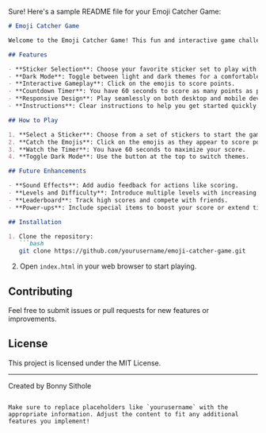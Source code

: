 Sure! Here's a sample README file for your Emoji Catcher Game:

```markdown
# Emoji Catcher Game

Welcome to the Emoji Catcher Game! This fun and interactive game challenges players to catch emojis by clicking on them.

## Features

- **Sticker Selection**: Choose your favorite sticker set to play with.
- **Dark Mode**: Toggle between light and dark themes for a comfortable gaming experience.
- **Interactive Gameplay**: Click on the emojis to score points.
- **Countdown Timer**: You have 60 seconds to score as many points as possible.
- **Responsive Design**: Play seamlessly on both desktop and mobile devices.
- **Instructions**: Clear instructions to help you get started quickly.

## How to Play

1. **Select a Sticker**: Choose from a set of stickers to start the game.
2. **Catch the Emojis**: Click on the emojis as they appear to score points.
3. **Watch the Timer**: You have 60 seconds to maximize your score.
4. **Toggle Dark Mode**: Use the button at the top to switch themes.

## Future Enhancements

- **Sound Effects**: Add audio feedback for actions like scoring.
- **Levels and Difficulty**: Introduce multiple levels with increasing difficulty.
- **Leaderboard**: Track high scores and compete with friends.
- **Power-ups**: Include special items to boost your score or extend time.

## Installation

1. Clone the repository:
   ```bash
   git clone https://github.com/yourusername/emoji-catcher-game.git
   ```
2. Open `index.html` in your web browser to start playing.

## Contributing

Feel free to submit issues or pull requests for new features or improvements.

## License

This project is licensed under the MIT License.

---

Created by Bonny Sithole
```

Make sure to replace placeholders like `yourusername` with the appropriate information. Adjust the content to fit any additional features you implement!
